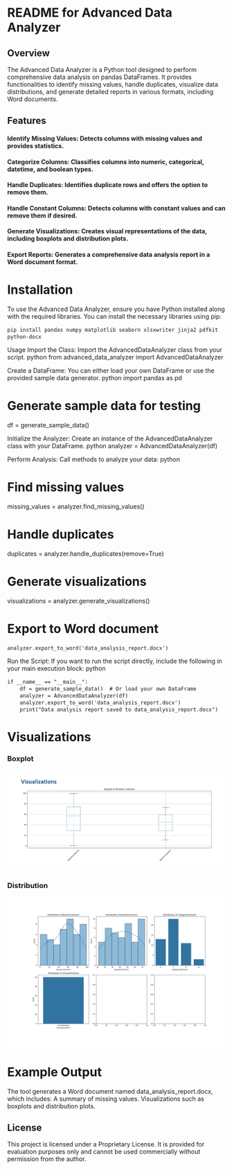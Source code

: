 # README for Advanced Data Analyzer
## Overview
The Advanced Data Analyzer is a Python tool designed to perform comprehensive data analysis on pandas DataFrames. It provides functionalities to identify missing values, handle duplicates, visualize data distributions, and generate detailed reports in various formats, including Word documents.
## Features
#### Identify Missing Values: Detects columns with missing values and provides statistics.
#### Categorize Columns: Classifies columns into numeric, categorical, datetime, and boolean types.
#### Handle Duplicates: Identifies duplicate rows and offers the option to remove them.
#### Handle Constant Columns: Detects columns with constant values and can remove them if desired.
#### Generate Visualizations: Creates visual representations of the data, including boxplots and distribution plots.
#### Export Reports: Generates a comprehensive data analysis report in a Word document format.
# Installation
To use the Advanced Data Analyzer, ensure you have Python installed along with the required libraries. You can install the necessary libraries using pip:

```
pip install pandas numpy matplotlib seaborn xlsxwriter jinja2 pdfkit python-docx
```

Usage
Import the Class:
Import the AdvancedDataAnalyzer class from your script.
python
from advanced_data_analyzer import AdvancedDataAnalyzer

Create a DataFrame:
You can either load your own DataFrame or use the provided sample data generator.
python
import pandas as pd

# Generate sample data for testing
df = generate_sample_data()

Initialize the Analyzer:
Create an instance of the AdvancedDataAnalyzer class with your DataFrame.
python
analyzer = AdvancedDataAnalyzer(df)

Perform Analysis:
Call methods to analyze your data:
python
# Find missing values
missing_values = analyzer.find_missing_values()

# Handle duplicates
duplicates = analyzer.handle_duplicates(remove=True)

# Generate visualizations
visualizations = analyzer.generate_visualizations()

# Export to Word document
```
analyzer.export_to_word('data_analysis_report.docx')
```
Run the Script:
If you want to run the script directly, include the following in your main execution block:
python
```
if __name__ == "__main__":
    df = generate_sample_data()  # Or load your own DataFrame
    analyzer = AdvancedDataAnalyzer(df)
    analyzer.export_to_word('data_analysis_report.docx')
    print("Data analysis report saved to data_analysis_report.docx")
```
# Visualizations

### Boxplot
![Boxplot of Numeric Columns](https://github.com/Harsha2k2/allin1analysis/blob/main/Boxplog.png)
### Distribution
![Distribution of Data](https://github.com/Harsha2k2/allin1analysis/blob/main/Distributions.png)
# Example Output
The tool generates a Word document named data_analysis_report.docx, which includes:
A summary of missing values.
Visualizations such as boxplots and distribution plots.

## License

This project is licensed under a Proprietary License. It is provided for evaluation purposes only and cannot be used commercially without permission from the author.
